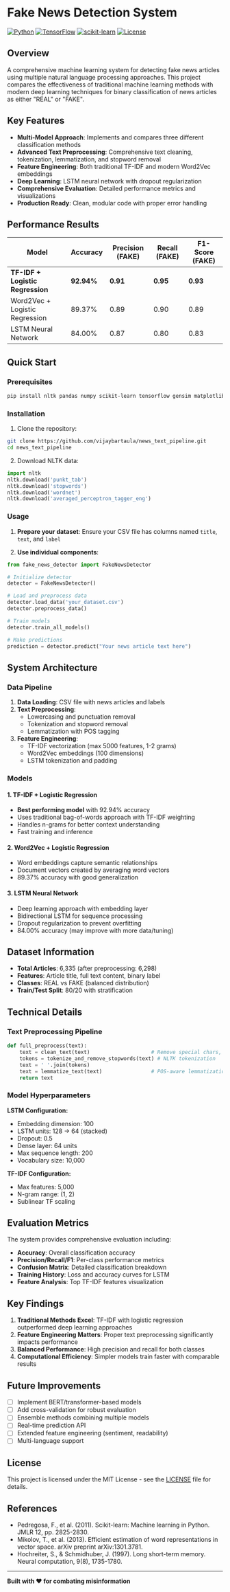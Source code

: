 # Fake News Detection System

[![Python](https://img.shields.io/badge/Python-3.8+-blue.svg)](https://www.python.org/downloads/)
[![TensorFlow](https://img.shields.io/badge/TensorFlow-2.x-orange.svg)](https://tensorflow.org/)
[![scikit-learn](https://img.shields.io/badge/scikit--learn-1.0+-green.svg)](https://scikit-learn.org/)
[![License](https://img.shields.io/badge/License-MIT-yellow.svg)](LICENSE)

## Overview

A comprehensive machine learning system for detecting fake news articles using multiple natural language processing approaches. This project compares the effectiveness of traditional machine learning methods with modern deep learning techniques for binary classification of news articles as either "REAL" or "FAKE".

## Key Features

- **Multi-Model Approach**: Implements and compares three different classification methods
- **Advanced Text Preprocessing**: Comprehensive text cleaning, tokenization, lemmatization, and stopword removal
- **Feature Engineering**: Both traditional TF-IDF and modern Word2Vec embeddings
- **Deep Learning**: LSTM neural network with dropout regularization
- **Comprehensive Evaluation**: Detailed performance metrics and visualizations
- **Production Ready**: Clean, modular code with proper error handling

## Performance Results

| Model | Accuracy | Precision (FAKE) | Recall (FAKE) | F1-Score (FAKE) |
|-------|----------|------------------|---------------|-----------------|
| **TF-IDF + Logistic Regression** | **92.94%** | **0.91** | **0.95** | **0.93** |
| Word2Vec + Logistic Regression | 89.37% | 0.89 | 0.90 | 0.89 |
| LSTM Neural Network | 84.00% | 0.87 | 0.80 | 0.83 |

## Quick Start

### Prerequisites

```bash
pip install nltk pandas numpy scikit-learn tensorflow gensim matplotlib seaborn
```

### Installation

1. Clone the repository:
```bash
git clone https://github.com/vijaybartaula/news_text_pipeline.git
cd news_text_pipeline
```

2. Download NLTK data:
```python
import nltk
nltk.download('punkt_tab')
nltk.download('stopwords')
nltk.download('wordnet')
nltk.download('averaged_perceptron_tagger_eng')
```

### Usage

1. **Prepare your dataset**: Ensure your CSV file has columns named `title`, `text`, and `label`

2. **Use individual components**:
```python
from fake_news_detector import FakeNewsDetector

# Initialize detector
detector = FakeNewsDetector()

# Load and preprocess data
detector.load_data('your_dataset.csv')
detector.preprocess_data()

# Train models
detector.train_all_models()

# Make predictions
prediction = detector.predict("Your news article text here")
```

## System Architecture

### Data Pipeline
1. **Data Loading**: CSV file with news articles and labels
2. **Text Preprocessing**: 
   - Lowercasing and punctuation removal
   - Tokenization and stopword removal
   - Lemmatization with POS tagging
3. **Feature Engineering**:
   - TF-IDF vectorization (max 5000 features, 1-2 grams)
   - Word2Vec embeddings (100 dimensions)
   - LSTM tokenization and padding

### Models

#### 1. TF-IDF + Logistic Regression
- **Best performing model** with 92.94% accuracy
- Uses traditional bag-of-words approach with TF-IDF weighting
- Handles n-grams for better context understanding
- Fast training and inference

#### 2. Word2Vec + Logistic Regression
- Word embeddings capture semantic relationships
- Document vectors created by averaging word vectors
- 89.37% accuracy with good generalization

#### 3. LSTM Neural Network
- Deep learning approach with embedding layer
- Bidirectional LSTM for sequence processing
- Dropout regularization to prevent overfitting
- 84.00% accuracy (may improve with more data/tuning)

## Dataset Information

- **Total Articles**: 6,335 (after preprocessing: 6,298)
- **Features**: Article title, full text content, binary label
- **Classes**: REAL vs FAKE (balanced distribution)
- **Train/Test Split**: 80/20 with stratification

## Technical Details

### Text Preprocessing Pipeline
```python
def full_preprocess(text):
    text = clean_text(text)                    # Remove special chars, digits
    tokens = tokenize_and_remove_stopwords(text) # NLTK tokenization
    text = ' '.join(tokens)
    text = lemmatize_text(text)                # POS-aware lemmatization
    return text
```

### Model Hyperparameters

**LSTM Configuration:**
- Embedding dimension: 100
- LSTM units: 128 → 64 (stacked)
- Dropout: 0.5
- Dense layer: 64 units
- Max sequence length: 200
- Vocabulary size: 10,000

**TF-IDF Configuration:**
- Max features: 5,000
- N-gram range: (1, 2)
- Sublinear TF scaling

## Evaluation Metrics

The system provides comprehensive evaluation including:
- **Accuracy**: Overall classification accuracy
- **Precision/Recall/F1**: Per-class performance metrics
- **Confusion Matrix**: Detailed classification breakdown
- **Training History**: Loss and accuracy curves for LSTM
- **Feature Analysis**: Top TF-IDF features visualization

## Key Findings

1. **Traditional Methods Excel**: TF-IDF with logistic regression outperformed deep learning approaches
2. **Feature Engineering Matters**: Proper text preprocessing significantly impacts performance
3. **Balanced Performance**: High precision and recall for both classes
4. **Computational Efficiency**: Simpler models train faster with comparable results

## Future Improvements

- [ ] Implement BERT/transformer-based models
- [ ] Add cross-validation for robust evaluation
- [ ] Ensemble methods combining multiple models
- [ ] Real-time prediction API
- [ ] Extended feature engineering (sentiment, readability)
- [ ] Multi-language support

## License

This project is licensed under the MIT License - see the [LICENSE](LICENSE) file for details.

## References

- Pedregosa, F., et al. (2011). Scikit-learn: Machine learning in Python. JMLR 12, pp. 2825-2830.
- Mikolov, T., et al. (2013). Efficient estimation of word representations in vector space. arXiv preprint arXiv:1301.3781.
- Hochreiter, S., & Schmidhuber, J. (1997). Long short-term memory. Neural computation, 9(8), 1735-1780.

---

**Built with ❤️ for combating misinformation**
